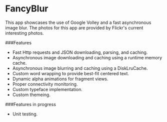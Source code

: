 FancyBlur
========

This app showcases the use of Google Volley and a fast asynchronous image blur. The photos for this app are provided by Flickr's current interesting photos.

###Features
* Fast Http requests and JSON downloading, parsing, and caching.
* Asynchronous image downloading and caching using a runtime memory cache.
* Asynchronous image blurring and caching using a DiskLruCache.
* Custom word wrapping to provide best-fit centered text.
* Dynamic alpha animations for fragment views.
* Proper connectivity monitoring.
* Custom typeface implementation.
* Custom themeing.

###Features in progress
* Unit testing.
